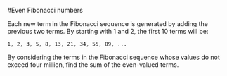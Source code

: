 #Even Fibonacci numbers

Each new term in the Fibonacci sequence is generated by adding the previous two terms. By starting with 1 and 2, the first 10 terms will be:

```
1, 2, 3, 5, 8, 13, 21, 34, 55, 89, ...
```

By considering the terms in the Fibonacci sequence whose values do not exceed four million, find the sum of the even-valued terms.